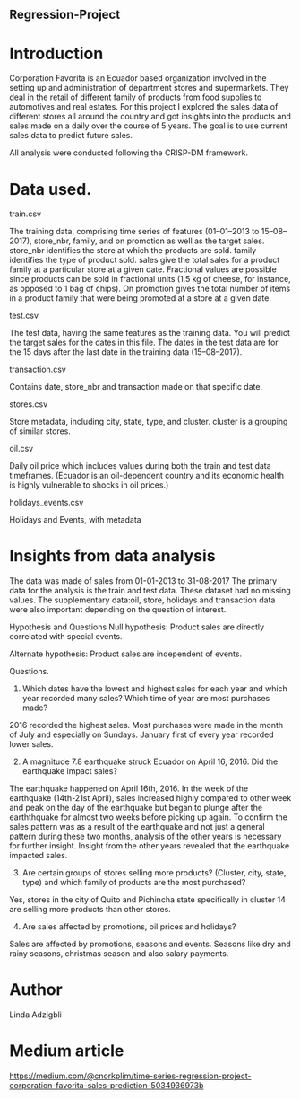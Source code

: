 ## Regression-Project

# Introduction
Corporation Favorita is an Ecuador based organization involved in the setting up and administration of department stores and supermarkets. They deal in the retail of different family of products from food supplies to automotives and real estates. For this project I explored the sales data of different stores all around the country and got insights into the products and sales made on a daily over the course of 5 years. The goal is to use current sales data to predict future sales.

All analysis were conducted following the CRISP-DM framework.

# Data used.
train.csv

The training data, comprising time series of features (01–01–2013 to 15–08–2017), store_nbr, family, and on promotion as well as the target sales.
store_nbr identifies the store at which the products are sold.
family identifies the type of product sold.
sales give the total sales for a product family at a particular store at a given date. Fractional values are possible since products can be sold in fractional units (1.5 kg of cheese, for instance, as opposed to 1 bag of chips).
On promotion gives the total number of items in a product family that were being promoted at a store at a given date.

test.csv

The test data, having the same features as the training data. You will predict the target sales for the dates in this file.
The dates in the test data are for the 15 days after the last date in the training data (15–08–2017).

transaction.csv

Contains date, store_nbr and transaction made on that specific date.

stores.csv

Store metadata, including city, state, type, and cluster.
cluster is a grouping of similar stores.

oil.csv

Daily oil price which includes values during both the train and test data timeframes. (Ecuador is an oil-dependent country and its economic health is highly vulnerable to shocks in oil prices.)

holidays_events.csv

Holidays and Events, with metadata

# Insights from data analysis
The data was made of sales from 01-01-2013 to 31-08-2017
The primary data for the analysis is the train and test data. These dataset had no missing values.
The supplementary data:oil, store, holidays and transaction data were also important depending on the question of interest.

Hypothesis and Questions
Null hypothesis: Product sales are directly correlated with special events.

Alternate hypothesis: Product sales are independent of events.

Questions.

1. Which dates have the lowest and highest sales for each year and which year recorded many sales? Which time of year are most purchases made? 

2016 recorded the highest sales. Most purchases were made in the month of July and especially on Sundays. January first of every year recorded lower sales.

2. A magnitude 7.8 earthquake struck Ecuador on April 16, 2016. Did the earthquake impact sales?

The earthquake happened on April 16th, 2016. In the week of the earthquake (14th-21st April), sales increased highly compared to other week and peak on the day of the earthquake but began to plunge after the earththquake for almost two weeks before picking up again. To confirm the sales pattern was as a result of the earthquake and not just a general pattern during these two months, analysis of the other years is necessary for further insight. Insight from the other years revealed that the earthquake impacted sales.

3. Are certain groups of stores selling more products? (Cluster, city, state, type) and which family of products are the most purchased?

Yes, stores in the city of Quito and Pichincha state specifically in cluster 14 are selling more products than other stores.

4. Are sales affected by promotions, oil prices and holidays?

Sales are affected by promotions, seasons and events. Seasons like dry and rainy seasons, christmas season and also salary payments.

# Author
Linda Adzigbli


# Medium article
https://medium.com/@cnorkplim/time-series-regression-project-corporation-favorita-sales-prediction-5034936973b